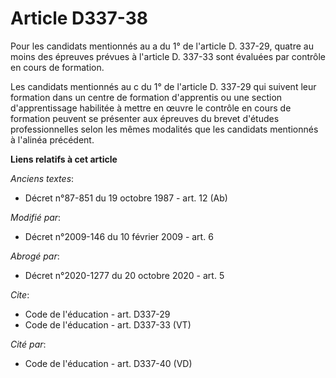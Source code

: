# Article D337-38

Pour les candidats mentionnés au a du 1° de l'article D. 337-29, quatre au moins des épreuves prévues à l'article D. 337-33
sont évaluées par contrôle en cours de formation. 

Les candidats mentionnés au c du 1° de l'article D. 337-29 qui suivent leur formation dans un centre de formation d'apprentis
ou une section d'apprentissage habilitée à mettre en œuvre le contrôle en cours de formation peuvent se présenter aux
épreuves du brevet d'études professionnelles selon les mêmes modalités que les candidats mentionnés à l'alinéa précédent.

**Liens relatifs à cet article**

_Anciens textes_:

  - Décret n°87-851 du 19 octobre 1987 - art. 12 (Ab)

_Modifié par_:

  - Décret n°2009-146 du 10 février 2009 - art. 6

_Abrogé par_:

  - Décret n°2020-1277 du 20 octobre 2020 - art. 5

_Cite_:

  - Code de l'éducation - art. D337-29
  - Code de l'éducation - art. D337-33 (VT)

_Cité par_:

  - Code de l'éducation - art. D337-40 (VD)
